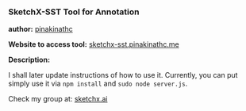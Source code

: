 ### SketchX-SST Tool for Annotation

**author:** [pinakinathc](http://www.pinakinathc.me)

**Website to access tool:** [sketchx-sst.pinakinathc.me](http://sketchx-sst.pinakinathc.me)

**Description:**

I shall later update instructions of how to use it. Currently, you can put simply use it via ```npm install``` and ```sudo node server.js```.

Check my group at: [sketchx.ai](http://sketchx.ai)
